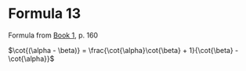 # Formula 13

Formula from [Book 1](../../Buch1.md), p. 160

$\cot{(\alpha - \beta)} = \frac{\cot{\alpha}\cot{\beta} + 1}{\cot{\beta} - \cot{\alpha}}$
